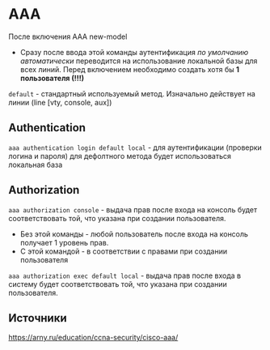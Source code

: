 # AAA



После включения AAA new-model 

- Сразу после ввода этой команды аутентификация *по умолчанию автоматически* переводится на использование локальной базы для всех линий. Перед включением необходимо создать хотя бы **1 пользователя (!!!)**



`default` - стандартный используемый метод. Изначально действует на линии (line [vty, console, aux])



## Authentication

`aaa authentication login default local` - для аутентификации (проверки логина и пароля) для дефолтного метода будет использоваться локальная база



## Authorization

`aaa authorization console` - выдача прав после входа на консоль будет соответствовать той, что указана при создании пользователя.

* Без этой команды - любой пользователь после входа на консоль получает 1 уровень прав.
* С этой командой - в соответствии с правами при создании пользователя

`aaa authorization exec default local` - выдача прав после входа в систему будет соответствовать той, что указана при создании пользователя.











## Источники

https://arny.ru/education/ccna-security/cisco-aaa/